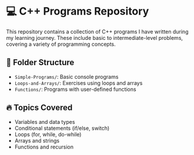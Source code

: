 # 💻 C++ Programs Repository

This repository contains a collection of C++ programs I have written during my learning journey. These include basic to intermediate-level problems, covering a variety of programming concepts.

## 📁 Folder Structure

- `Simple-Programs/`: Basic console programs
- `Loops-and-Arrays/`: Exercises using loops and arrays
- `Functions/`: Programs with user-defined functions

## 🔥 Topics Covered

- Variables and data types  
- Conditional statements (if/else, switch)  
- Loops (for, while, do-while)  
- Arrays and strings  
- Functions and recursion  
